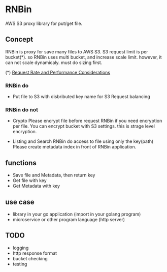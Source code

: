 RNBin
=====

AWS S3 proxy library for put/get file.

## Concept

RNBin is proxy for save many files to AWS S3.
S3 request limit is per bucket(*). so RNBin uses multi bucket, and increase scale limit.
however, it can not scale dynamicaly. must do sizing first.

(*) [Request Rate and Performance Considerations](http://docs.aws.amazon.com/AmazonS3/latest/dev/request-rate-perf-considerations.html)

### RNBin do

- Put file to S3 with disbributed key name for S3 Request balancing

### RNBin do not

- Crypto
Please encrypt file before request RNBin if you need encryption per file.
You can encrypt bucket with S3 settings. this is strage level encryption.

- Listing and Search
RNBin do access to file using only the key(path)
Please create metadata index in front of RNBin application.

## functions

- Save file and Metadata, then return key
- Get file with key
- Get Metadata with key

## use case

- library in your go application (import in your golang program)
- microservice or other program language (http server)

## TODO

- logging
- http response format
- bucket checking
- testing
